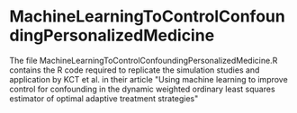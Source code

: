 # MachineLearningToControlConfoundingPersonalizedMedicine
The file MachineLearningToControlConfoundingPersonalizedMedicine.R contains the R code required to replicate the simulation studies and application by KCT et al. in their article "Using machine learning to improve control for confounding in the dynamic weighted ordinary least squares estimator of optimal adaptive treatment strategies"
